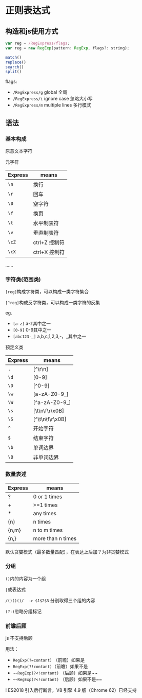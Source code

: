 # 正则表达式

## 构造和js使用方式

```js
var reg = /RegExpress/flags;
var reg = new RegExp(pattern: RegExp, flags?: string);

match()
replace()
search()
split()
```

flags:

- `/RegExpress/g` global 全局
- `/RegExpress/i` ignore case 忽略大小写
- `/RegExpress/m` multiple lines 多行模式

## 语法

### 基本构成

原意文本字符

元字符

| Express | means         |
| ------- | ------------- |
| `\n`    | 换行          |
| `\r`    | 回车          |
| `\0`    | 空字符        |
| `\f`    | 换页          |
| `\t`    | 水平制表符    |
| `\v`    | 垂直制表符    |
| `\cZ`   | ctrl+Z 控制符 |
| `\cX`   | ctrl+X 控制符 |
......

### 字符类(范围类)

`[reg]`构成字符类，可以构成一类字符集合

`[^reg]`构成反字符类，可以构成一类字符的反集

eg.

- `[a-z]` a-z其中之一
- `[0-9]` 0-9其中之一
- `[abc123-_]` a,b,c,1,2,3,-，_其中之一

预定义类

| Express | means           |
| ------- | --------------- |
| `.`     | [^\r\n]         |
| `\d`    | [0-9]           |
| `\D`    | [^0-9]          |
| `\w`    | [a-zA-Z0-9_]    |
| `\W`    | [^a-zA-Z0-9_]   |
| `\s`    | [\t\n\f\r\x0B]  |
| `\S`    | [^\t\n\f\r\x0B] |
| `^`     | 开始字符        |
| `$`     | 结束字符        |
| `\b`    | 单词边界        |
| `\B`    | 非单词边界      |

### 数量表述

| Express | means             |
| ------- | ----------------- |
| ?       | 0 or 1 times      |
| +       | >=1 times         |
| *       | any times         |
| {n}     | n times           |
| {n,m}   | n to m times      |
| {n,}    | more than n times |

默认贪婪模式（最多数量匹配），在表达上后加？为非贪婪模式

### 分组

`()`内的内容为一个组

`|`或表达式

`/()()()/  -> $1$2$3` 分别取得三个组的内容

`(?:)`忽略分组标记

### 前瞻后顾

js 不支持后顾

用法：

- `RegExp(?=contant)` （前瞻）如果是
- `RegExp(?!contant)`（前瞻）如果不是
- `~~RegExp(?<!contant)` （后顾）如果是~~
- `~~RegExp(?<!contant)` （后顾）如果不是~~

! ES2018 引入后行断言，V8 引擎 4.9 版（Chrome 62）已经支持
